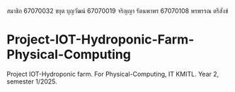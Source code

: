 สมาชิก
67070032 ชยุต บุญวัฒน์ 
67070019 จริญญา รัตนพาพร 
67070108 พรพรรณ ตรีสังข์ 

# Project-IOT-Hydroponic-Farm-Physical-Computing
Project IOT-Hydroponic farm. For Physical-Computing, IT KMITL. Year 2, semester 1/2025.
